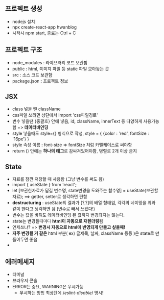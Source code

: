 ## 프로젝트 생성
- nodejs 설치
- npx create-react-app hwanblog
- 시작시 npm start, 종료는 Ctrl + C

## 프로젝트 구조
- node_modules : 라이브러리 코드 보관함
- public : html, 이미지 파일 등 static 파일 모아놓는 곳
- src : 소스 코드 보관함
- package.json : 프로젝트 정보

## JSX
- class 넣을 땐 className
- css파일 쓰려면 상단에서 import 'css파일경로'
- 변수 넣을땐 {중괄호} 안에 넣음, id, className, innerText 등 다양하게 사용가능함 => **데이터바인딩**
- style 넣을때도 style={} 형식으로 작성,
    style = { {color : 'red', fontSize : '16px'} }
- style 속성 이름 : font-size => fontSize 처럼 카멜케이스로 써야함
- return () 안에는 **하나의 태그**로 감싸져있어야함, 병렬로 2개 이상 금지

## State
- 자료를 잠깐 저장할 때 사용함 (그냥 변수를 써도 됨)
- import { useState } from 'react';
- let [보관한자료가 담길 변수명, state변경을 도와주는 함수명] = useState(보관할자료); ==> getter, setter로 생각하면 편함
- **destructuring**
    : useState의 결과가 [?,?]의 배열 형태임, 각각의 네이밍을 위와 같이 한다고 생각하면 됨 (변수로 빼서 쓰겠다!)
- 변수는 값을 바꿔도 데이터바인딩 된 값까지 변경되지는 않는다.
- state는 변경될때마다 **html이 자동으로 재렌더링**됨
- 언제쓰냐? => **변경시 자동으로 html에 반영되게 만들고 싶을때!**
- **자주 변경될 거 같은** html 부분( ex) 글제목, 날짜, className 등등 )은 state로 만들어두면 좋음
- 

## 에러메세지
- 터미널
- 브라우저 콘솔
- ERROR는 중요, WARNING은 무시가능
    - 무시하는 방법
        최상단에 /*eslint-disable*/ 명시!


